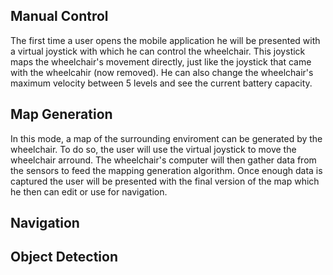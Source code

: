 ## Manual Control
The first time a user opens the mobile application he will be presented with a virtual joystick with which he can control the wheelchair. This joystick maps the wheelchair's movement directly, just like the joystick that came with the wheelcahir (now removed). He can also change the wheelchair's maximum velocity between 5 levels and see the current battery capacity.

## Map Generation
In this mode, a map of the surrounding enviroment can be generated by the wheelchair. To do so, the user will use the virtual joystick to move the wheelchair arround. The wheelchair's computer will then gather data from the sensors to feed the mapping generation algorithm. Once enough data is captured the user will be presented with the final version of the map which he then can edit or use for navigation.

## Navigation

## Object Detection